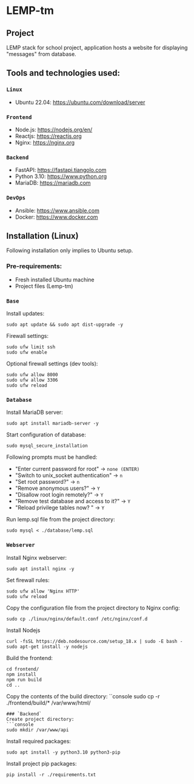 # LEMP-tm

## Project
LEMP stack for school project, application hosts a website for displaying "messages" from database.

## Tools and technologies used:
### `Linux`
* Ubuntu 22.04: https://ubuntu.com/download/server
### `Frontend`
* Node.js: https://nodejs.org/en/
* Reactjs: https://reactjs.org
* Nginx: https://nginx.org
### `Backend`
* FastAPI: https://fastapi.tiangolo.com
* Python 3.10: https://www.python.org
* MariaDB: https://mariadb.com
### `DevOps`
* Ansible: https://www.ansible.com
* Docker: https://www.docker.com

## Installation (Linux)
Following installation only implies to Ubuntu setup.
### Pre-requirements:
* Fresh installed Ubuntu machine
* Project files (Lemp-tm)
### `Base`
Install updates:
```console
sudo apt update && sudo apt dist-upgrade -y
```
Firewall settings:
```console
sudo ufw limit ssh
sudo ufw enable
```
Optional firewall settings (dev tools):
```console
sudo ufw allow 8000
sudo ufw allow 3306
sudo ufw reload
```
### `Database`
Install MariaDB server:
```console
sudo apt install mariadb-server -y
```
Start configuration of database:
```console
sudo mysql_secure_installation
```
Following prompts must be handled:
* "Enter current password for root" -> `none (ENTER)`
* "Switch to unix_socket authentication" -> `n`
* "Set root password?" -> `n`
* "Remove anonymous users?" -> `Y`
* "Disallow root login remotely?" -> `Y`
* "Remove test database and access to it?" -> `Y`
* "Reload privilege tables now? " -> `Y`

Run lemp.sql file from the project directory:
```console
sudo mysql < ./database/lemp.sql
```
### `Webserver`
Install Nginx webserver:
```console
sudo apt install nginx -y
```
Set firewall rules:
```console
sudo ufw allow 'Nginx HTTP'
sudo ufw reload
```
Copy the configuration file from the project directory to Nginx config:
```console
sudo cp ./linux/nginx/default.conf /etc/nginx/conf.d
```
Install Nodejs
```console
curl -fsSL https://deb.nodesource.com/setup_18.x | sudo -E bash -
sudo apt-get install -y nodejs
```
Build the frontend:
```console
cd frontend/
npm install
npm run build
cd ..
```
Copy the contents of the build directory:
``console
sudo cp -r ./frontend/build/* /var/www/html/
```
### `Backend`
Create project directory:
```console
sudo mkdir /var/www/api
```
Install required packages:
```console
sudo apt install -y python3.10 python3-pip
```
Install project pip packages:
```console
pip install -r ./requirements.txt
```